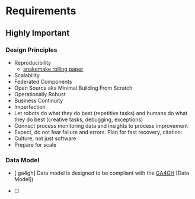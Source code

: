 # Requirements

## Highly Important

### Design Principles

* Reproducibility
  * [snakemake rolling paper](https://f1000research.com/articles/10-33/v1)
* Scalability
* Federated Components
* Open Source aka Minimal Building From Scratch
* Operationally Robust
* Business Continuity
* Imperfection
* Let robots do what they do best (repetitive tasks) and humans do what they do best (creative tasks, debugging, exceptions)
* Connect process monitoring data and insights to process improvement
* Expect, do not fear failure and errors. Plan for fast recovery, citation: 
* Culture, not just software
* Prepare for scale

### Data Model

* [ ga4gh] Data model is designed to be compliant with the [GA4GH](https://www.ga4gh.org/) [Data Model](
* [ ] 